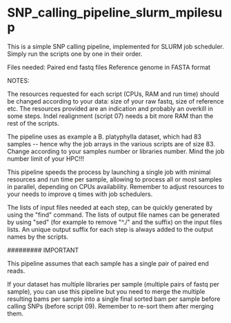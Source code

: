 # SNP_calling_pipeline_slurm_mpilesup


This is a simple SNP calling pipeline, implemented for SLURM job scheduler.
Simply run the scripts one by one in their order.

Files needed: 
Paired end fastq files
Reference genome in FASTA format

NOTES:

The resources requested for each script (CPUs, RAM and run time) should be changed according to your data: size of your raw fastq, size of reference etc. The resources provided are an indication and probably an overkill in some steps.
Indel realignment (script 07) needs a bit more RAM than the rest of the scripts.

The pipeline uses as example a B. platyphylla dataset, which had 83 samples -- hence why the job arrays in the various scripts are of size 83. Change according to your samples number or libraries number. Mind the job number limit of your HPC!!!


This pipeline speeds the process by launching a single job with minimal resources and run time per sample, allowing to process all or most samples in parallel, depending on CPUs availability. 
Remember to adjust resources to your needs to improve q times with job schedulers.

The lists of input files needed at each step, can be quickly generated by using the "find" command. The lists of output file names can be generated by using "sed" (for example to remove "^./" and the suffix) on the input files lists. An unique output suffix for each step is always added to the output names by the scripts.


######### IMPORTANT 

This pipeline assumes that each sample has a single pair of paired end reads. 


If your dataset has multiple libraries per sample (multiple pairs of fastq per sample), you can use this pipeline but you need to merge the multiple resulting bams per sample into a single final sorted bam per sample before calling SNPs (before script 09). Remember to re-sort them after merging them.
